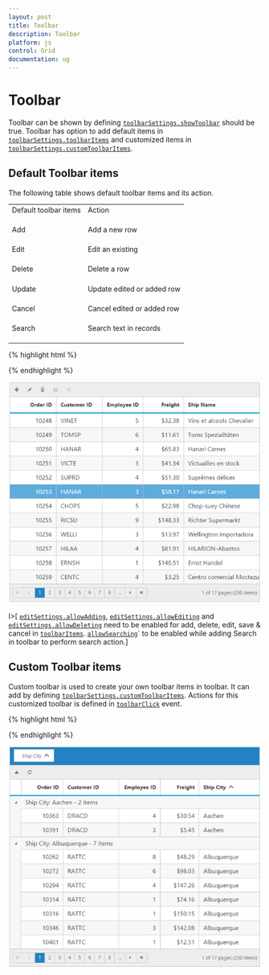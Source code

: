 ```yaml
---
layout: post
title: Toolbar
description: Toolbar
platform: js
control: Grid
documentation: ug
---
```

# Toolbar

Toolbar can be shown by defining [`toolbarSettings.showToolbar`](http://help.syncfusion.com/js/api/ejgrid#members:toolbarsettings-showtoolbar "showToolbar") should be true. Toolbar has option to add default items in [`toolbarSettings.toolbarItems`](http://help.syncfusion.com/js/api/ejgrid#members:toolbarsettings-toolbaritems "toolbarItems") and customized items in [`toolbarSettings.customToolbarItems`](http://help.syncfusion.com/js/api/ejgrid#members:toolbarsettings-customtoolbaritems "customToolbarItems").

## Default Toolbar items

The following table shows default toolbar items and its action. 

<table>
<tr>
<td>
Default toolbar items<br/><br/></td><td>
Action<br/><br/></td></tr>
<tr>
<td>
Add<br/><br/></td><td>
Add a new row<br/><br/></td></tr>
<tr>
<td>
Edit<br/><br/></td><td>
Edit an existing<br/><br/></td></tr>
<tr>
<td>
Delete<br/><br/></td><td>
Delete a row<br/><br/></td></tr>
<tr>
<td>
Update<br/><br/></td><td>
Update edited or added row<br/><br/></td></tr>
<tr>
<td>
Cancel<br/><br/></td><td>
Cancel edited or added row<br/><br/></td></tr>
<tr>
<td>
Search<br/><br/></td><td>
Search text in records<br/><br/></td></tr>
</table>


{% highlight html %}
<div id="Grid"></div>
<script type="text/javascript">
  $("#Grid").ejGrid({
  
      // the datasource "window.gridData" is referred from jsondata.min.js
  
      dataSource: window.gridData,
  
      toolbarSettings: {
  
          showToolbar: true,
  
          toolbarItems: [ej.Grid.ToolBarItems.Add, ej.Grid.ToolBarItems.Edit, ej.Grid.ToolBarItems.Delete, ej.Grid.ToolBarItems.Update, ej.Grid.ToolBarItems.Cancel]
  
      },
  
      allowPaging: true,
  
      editSettings: { allowEditing: true, allowAdding: true,allowDeleting: true},
  
      columns:
          [
              { field: "OrderID", isPrimaryKey: true, headerText: "Order ID", textAlign: ej.TextAlign.Right, width: 90 },
              { field: "CustomerID", headerText: 'Customer ID', width: 90 },
              { field: "EmployeeID", headerText: 'Employee ID',editType: ej.Grid.EditingType.Dropdown,textAlign: ej.TextAlign.Right,width: 80 },
              { field: "Freight", headerText: 'Freight', textAlign: ej.TextAlign.Right, editType: ej.Grid.EditingType.Numeric, editParams: { decimalPlaces: 2 }, width: 80, format: "{0:C}" },
              { field: "ShipName", headerText: 'Ship Name', width: 150 }
          ]
  
  });
  
</script>


{% endhighlight %}

![](Toolbar_images/Toolbar_img1.png)


I>[ [`editSettings.allowAdding`](http://help.syncfusion.com/js/api/ejgrid#members:editsettings-allowadding "allowAdding"), [`editSettings.allowEditing`](http://help.syncfusion.com/js/api/ejgrid#members:editsettings-allowediting "allowEditing") and [`editSettings.allowDeleting`](http://help.syncfusion.com/js/api/ejgrid#members:editsettings-allowdeleting "allowdeleting") need to be enabled for add, delete, edit, save & cancel in [`toolbarItems`](http://help.syncfusion.com/js/api/ejgrid#members:toolbarsettings-toolbaritems "toolbaritems"). [`allowSearching`](http://help.syncfusion.com/js/api/ejgrid#members:allowsearching "allowsearching")` to be enabled while adding Search in toolbar to perform search action.]

## Custom Toolbar items

Custom toolbar is used to create your own toolbar items in toolbar. It can add by defining [`toolbarSettings.customToolbarItems`](http://help.syncfusion.com/js/api/ejgrid#members:toolbarsettings-customtoolbaritems "").  Actions for this customized toolbar is defined in [`toolbarClick`](http://help.syncfusion.com/js/api/ejgrid#events:toolbarclick "toolbarclick") event.

{% highlight html %}
<div id="Grid"></div>
<script id="Refresh" type="text/x-jsrender">
  <a class="e-toolbaricons e-icon refresh" />
</script>
<script type="text/javascript">
  function onToolBarClick(args) {
      var tbarObj = $(args.target),
        grid = this;
      if (tbarObj.hasClass("Collapse")) grid.collapseAll(); //collapse Grid using grid instance, `this` is grid instance
      else grid.refreshContent(); //refresh content using grid instance
  }
  $("#Grid").ejGrid({
      // the datasource "window.gridData" is referred from jsondata.min.js
      dataSource: window.gridData,
      toolbarSettings: {
          showToolbar: true,
          customToolbarItems: ["Collapse", {
              templateID: "#Refresh"
          }]
      },
      toolbarClick: "onToolBarClick",
      allowPaging: true,
      allowGrouping: true,
      groupSettings: {
          groupedColumns: ["ShipCity"]
      },
      columns:
          [
              { field: "OrderID", headerText: "Order ID", isPrimaryKey: true, textAlign: ej.TextAlign.Right, width: 75 },
              { field: "CustomerID", headerText: "Customer ID", width: 100 },
              { field: "EmployeeID", headerText: "Employee ID", textAlign: ej.TextAlign.Right, width: 75 },
              { field: "Freight", headerText: "Freight", textAlign: ej.TextAlign.Right, width: 70, format: "{0:C}" },
              { field: "ShipCity", headerText: "Ship City", width: 110 }
          ]
  });
</script>
<style type="text/css" class="cssStyles">
  .Collapse:before {
  content: "\e625";
  }
  .refresh:before {
  content: "\e677";
  }
</style>


{% endhighlight %}

![](Toolbar_images/Toolbar_img2.png)


